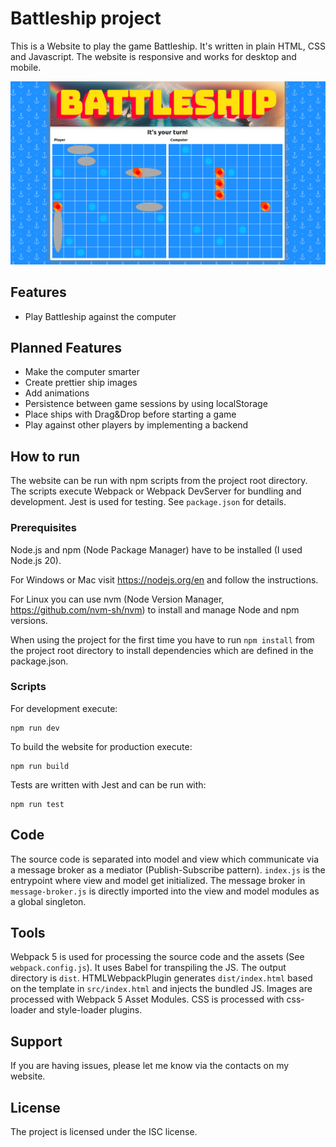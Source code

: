 # Battleship project

This is a Website to play the game Battleship. It's written in plain HTML, CSS and Javascript. The website is responsive and works for desktop and mobile.

![Screenshot of the battleship website showcasing the gameplay](battleship-example.png)

## Features

- Play Battleship against the computer

## Planned Features

- Make the computer smarter
- Create prettier ship images
- Add animations
- Persistence between game sessions by using localStorage
- Place ships with Drag&Drop before starting a game
- Play against other players by implementing a backend

## How to run

The website can be run with npm scripts from the project root directory. The scripts execute Webpack or Webpack DevServer for bundling and development. Jest is used for testing. See `package.json` for details.

### Prerequisites
Node.js and npm (Node Package Manager) have to be installed (I used Node.js 20).

For Windows or Mac visit https://nodejs.org/en and follow the instructions.

For Linux you can use nvm (Node Version Manager, https://github.com/nvm-sh/nvm) to install and manage Node and npm versions.

When using the project for the first time you have to run `npm install` from the project root directory to install dependencies which are defined in the package.json.

### Scripts


For development execute:

    npm run dev

To build the website for production execute:

    npm run build

Tests are written with Jest and can be run with:

    npm run test

## Code
The source code is separated into model and view which communicate via a message broker as a mediator (Publish-Subscribe pattern).  `index.js` is the entrypoint where view and model get initialized. The message broker in `message-broker.js` is directly imported into the view and model modules as a global singleton.

## Tools

Webpack 5 is used for processing the source code and the assets (See `webpack.config.js`). It uses Babel for transpiling the JS. The output directory is `dist`. HTMLWebpackPlugin generates `dist/index.html` based on the template in `src/index.html` and injects the bundled JS. Images are processed with Webpack 5 Asset Modules. CSS is processed with css-loader and style-loader plugins. 

## Support

If you are having issues, please let me know via the contacts on my website.

## License

The project is licensed under the ISC license.